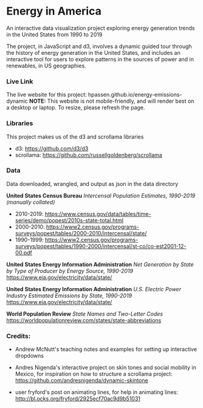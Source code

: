 # Energy in America
An interactive data visualization project exploring energy generation trends in the United States from 1990 to 2019

The project, in JavaScript and d3, involves a dynamic guided tour through the history of energy generation in the United States, and includes an interactive tool for users to explore patterns in the sources of power and in renewables, in US geographies. 

### Live Link
The live website for this project: 
hpassen.github.io/energy-emissions-dynamic
**NOTE:** This website is not mobile-friendly, and will render best on a desktop or laptop. To resize, please refresh the page. 

### Libraries
This project makes us of the d3 and scrollama libraries
- d3: https://github.com/d3/d3
- scrollama: https://github.com/russellgoldenberg/scrollama 

### Data 
Data downloaded, wrangled, and output as json in the data directory 

**United States Census Bureau**
*Intercensal Population Estimates, 1990-2019 (manually collated)*
- 2010-2019: https://www.census.gov/data/tables/time-series/demo/popest/2010s-state-total.html
- 2000-2010: https://www2.census.gov/programs-surveys/popest/tables/2000-2010/intercensal/state/
- 1990-1999: https://www2.census.gov/programs-surveys/popest/tables/1990-2000/intercensal/st-co/co-est2001-12-00.pdf

**United States Energy Information Administration**
*Net Generation by State by Type of Producer by Energy Source, 1990-2019*
https://www.eia.gov/electricity/data/state/

**United States Energy Information Administration**
*U.S. Electric Power Industry Estimated Emissions by State, 1990-2019*
https://www.eia.gov/electricity/data/state/

**World Population Review**
*State Names and Two-Letter Codes*
https://worldpopulationreview.com/states/state-abbreviations


### Credits: 
- Andrew McNutt's teaching notes and examples for setting up interactive dropdowns

- Andres Nigenda's interactive project on skin tones and social mobility in Mexico, for inspiration on how to structure a scrollama project: https://github.com/andresnigenda/dynamic-skintone

- user fryford's post on animating lines, for help in animating lines: http://bl.ocks.org/fryford/2925ecf70ac9d9b51031


